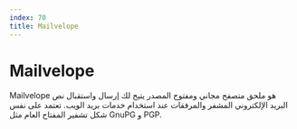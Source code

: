 ```yaml
---
index: 70
title: Mailvelope
---
```

# Mailvelope


Mailvelope هو ملحق متصفح مجاني ومفتوح المصدر يتيح لك إرسال واستقبال نص البريد الإلكتروني المشفر والمرفقات عند استخدام خدمات بريد الويب. تعتمد على نفس شكل تشفير المفتاح العام مثل GnuPG و PGP.